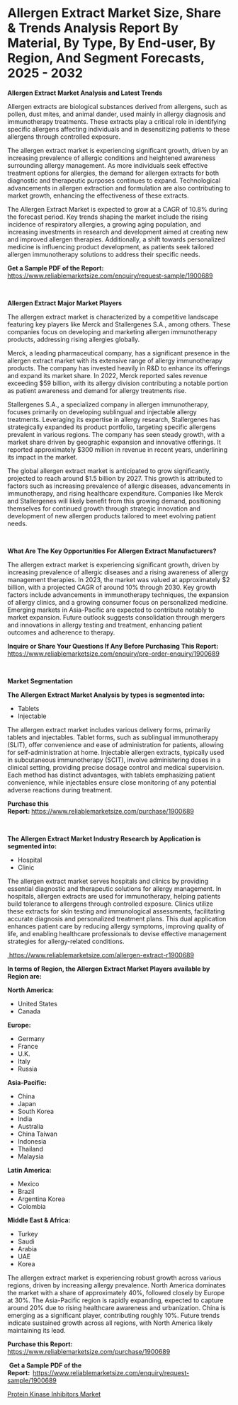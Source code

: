 <p><h1>Allergen Extract Market Size, Share & Trends Analysis Report By Material, By Type, By End-user, By Region, And Segment Forecasts, 2025 - 2032</h1></p><p><strong>Allergen Extract Market Analysis and Latest Trends</strong></p>
<p><p>Allergen extracts are biological substances derived from allergens, such as pollen, dust mites, and animal dander, used mainly in allergy diagnosis and immunotherapy treatments. These extracts play a critical role in identifying specific allergens affecting individuals and in desensitizing patients to these allergens through controlled exposure.</p><p>The allergen extract market is experiencing significant growth, driven by an increasing prevalence of allergic conditions and heightened awareness surrounding allergy management. As more individuals seek effective treatment options for allergies, the demand for allergen extracts for both diagnostic and therapeutic purposes continues to expand. Technological advancements in allergen extraction and formulation are also contributing to market growth, enhancing the effectiveness of these extracts.</p><p>The Allergen Extract Market is expected to grow at a CAGR of 10.8% during the forecast period. Key trends shaping the market include the rising incidence of respiratory allergies, a growing aging population, and increasing investments in research and development aimed at creating new and improved allergen therapies. Additionally, a shift towards personalized medicine is influencing product development, as patients seek tailored allergen immunotherapy solutions to address their specific needs.</p></p>
<p><strong>Get a Sample PDF of the Report:&nbsp;</strong> <a href="https://www.reliablemarketsize.com/enquiry/request-sample/1900689?utm_campaign=2457&utm_medium=2&utm_source=Github&utm_content=ia&utm_term=08032025&utm_id=allergen-extract">https://www.reliablemarketsize.com/enquiry/request-sample/1900689</a></p>
<p>&nbsp;</p>
<p><strong>Allergen Extract Major Market Players</strong></p>
<p><p>The allergen extract market is characterized by a competitive landscape featuring key players like Merck and Stallergenes S.A., among others. These companies focus on developing and marketing allergen immunotherapy products, addressing rising allergies globally.</p><p>Merck, a leading pharmaceutical company, has a significant presence in the allergen extract market with its extensive range of allergy immunotherapy products. The company has invested heavily in R&D to enhance its offerings and expand its market share. In 2022, Merck reported sales revenue exceeding $59 billion, with its allergy division contributing a notable portion as patient awareness and demand for allergy treatments rise.</p><p>Stallergenes S.A., a specialized company in allergen immunotherapy, focuses primarily on developing sublingual and injectable allergy treatments. Leveraging its expertise in allergy research, Stallergenes has strategically expanded its product portfolio, targeting specific allergens prevalent in various regions. The company has seen steady growth, with a market share driven by geographic expansion and innovative offerings. It reported approximately $300 million in revenue in recent years, underlining its impact in the market.</p><p>The global allergen extract market is anticipated to grow significantly, projected to reach around $1.5 billion by 2027. This growth is attributed to factors such as increasing prevalence of allergic diseases, advancements in immunotherapy, and rising healthcare expenditure. Companies like Merck and Stallergenes will likely benefit from this growing demand, positioning themselves for continued growth through strategic innovation and development of new allergen products tailored to meet evolving patient needs.</p></p>
<p>&nbsp;</p>
<p><strong>What Are The Key Opportunities For Allergen Extract Manufacturers?</strong></p>
<p><p>The allergen extract market is experiencing significant growth, driven by increasing prevalence of allergic diseases and a rising awareness of allergy management therapies. In 2023, the market was valued at approximately $2 billion, with a projected CAGR of around 10% through 2030. Key growth factors include advancements in immunotherapy techniques, the expansion of allergy clinics, and a growing consumer focus on personalized medicine. Emerging markets in Asia-Pacific are expected to contribute notably to market expansion. Future outlook suggests consolidation through mergers and innovations in allergy testing and treatment, enhancing patient outcomes and adherence to therapy.</p></p>
<p><strong>Inquire or Share Your Questions If Any Before Purchasing This Report:</strong> <a href="https://www.reliablemarketsize.com/enquiry/pre-order-enquiry/1900689?utm_campaign=2457&utm_medium=2&utm_source=Github&utm_content=ia&utm_term=08032025&utm_id=allergen-extract">https://www.reliablemarketsize.com/enquiry/pre-order-enquiry/1900689</a></p>
<p>&nbsp;</p>
<p><strong>Market Segmentation</strong></p>
<p><strong>The Allergen Extract Market Analysis by types is segmented into:</strong></p>
<p><ul><li>Tablets</li><li>Injectable</li></ul></p>
<p><p>The allergen extract market includes various delivery forms, primarily tablets and injectables. Tablet forms, such as sublingual immunotherapy (SLIT), offer convenience and ease of administration for patients, allowing for self-administration at home. Injectable allergen extracts, typically used in subcutaneous immunotherapy (SCIT), involve administering doses in a clinical setting, providing precise dosage control and medical supervision. Each method has distinct advantages, with tablets emphasizing patient convenience, while injectables ensure close monitoring of any potential adverse reactions during treatment.</p></p>
<p><strong>Purchase this Report:&nbsp;</strong><a href="https://www.reliablemarketsize.com/purchase/1900689?utm_campaign=2457&utm_medium=2&utm_source=Github&utm_content=ia&utm_term=08032025&utm_id=allergen-extract">https://www.reliablemarketsize.com/purchase/1900689</a></p>
<p>&nbsp;</p>
<p><strong>The Allergen Extract Market Industry Research by Application is segmented into:</strong></p>
<p><ul><li>Hospital</li><li>Clinic</li></ul></p>
<p><p>The allergen extract market serves hospitals and clinics by providing essential diagnostic and therapeutic solutions for allergy management. In hospitals, allergen extracts are used for immunotherapy, helping patients build tolerance to allergens through controlled exposure. Clinics utilize these extracts for skin testing and immunological assessments, facilitating accurate diagnosis and personalized treatment plans. This dual application enhances patient care by reducing allergy symptoms, improving quality of life, and enabling healthcare professionals to devise effective management strategies for allergy-related conditions.</p></p>
<p><a href="https://www.reliablemarketsize.com/allergen-extract-r1900689?utm_campaign=2457&utm_medium=2&utm_source=Github&utm_content=ia&utm_term=08032025&utm_id=allergen-extract">&nbsp;https://www.reliablemarketsize.com/allergen-extract-r1900689</a></p>
<p><strong>In terms of Region, the Allergen Extract Market Players available by Region are:</strong></p>
<p>
    <p> <strong> North America: </strong>
        <ul>
            <li>United States</li>
            <li>Canada</li>
        </ul>
        </p> 
    <p> <strong> Europe: </strong>
        <ul>
            <li>Germany</li>
            <li>France</li>
            <li>U.K.</li>
            <li>Italy</li>
            <li>Russia</li>
        </ul>
        </p> 
    <p> <strong> Asia-Pacific: </strong>
        <ul>
            <li>China</li>
            <li>Japan</li>
            <li>South Korea</li>
            <li>India</li>
            <li>Australia</li>
            <li>China Taiwan</li>
            <li>Indonesia</li>
            <li>Thailand</li>
            <li>Malaysia</li>
        </ul>
        </p> 
    <p> <strong> Latin America: </strong>
        <ul>
            <li>Mexico</li>
            <li>Brazil</li>
            <li>Argentina Korea</li>
            <li>Colombia</li>
        </ul>
        </p> 
    <p> <strong> Middle East & Africa: </strong>
        <ul>
            <li>Turkey</li>
            <li>Saudi</li>
            <li>Arabia</li>
            <li>UAE</li>
            <li>Korea</li>
        </ul>
    </p>
    </p>
<p><p>The allergen extract market is experiencing robust growth across various regions, driven by increasing allergy prevalence. North America dominates the market with a share of approximately 40%, followed closely by Europe at 30%. The Asia-Pacific region is rapidly expanding, expected to capture around 20% due to rising healthcare awareness and urbanization. China is emerging as a significant player, contributing roughly 10%. Future trends indicate sustained growth across all regions, with North America likely maintaining its lead.</p></p>
<p><strong>Purchase this Report: </strong><a href="https://www.reliablemarketsize.com/purchase/1900689?utm_campaign=2457&utm_medium=2&utm_source=Github&utm_content=ia&utm_term=08032025&utm_id=allergen-extract">https://www.reliablemarketsize.com/purchase/1900689</a></p>
<p>&nbsp;<strong>Get a Sample PDF of the Report:&nbsp;&nbsp;</strong><a href="https://www.reliablemarketsize.com/enquiry/request-sample/1900689?utm_campaign=2457&utm_medium=2&utm_source=Github&utm_content=ia&utm_term=08032025&utm_id=allergen-extract">https://www.reliablemarketsize.com/enquiry/request-sample/1900689</a></p>
<p><strong></strong></p>
<p><p><a href="https://github.com/cheryjhonson/Market-Research-Report-List-1/blob/main/protein-kinase-inhibitors-market.md?utm_campaign=2457&utm_medium=2&utm_source=Github&utm_content=ia&utm_term=08032025&utm_id=allergen-extract">Protein Kinase Inhibitors Market</a></p></p>